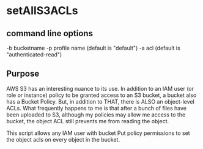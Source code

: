 # setAllS3ACLs

## command line options
-b bucketname
-p profile name (default is "default")
-a acl (default is "authenticated-read")

## Purpose

AWS S3 has an interesting nuance to its use.  In addition to an IAM user (or role or instance) policy to be granted access to an S3 bucket, a bucket also has a Bucket Policy.  But, in addition to THAT, there is ALSO an object-level ACLs.  What frequently happens to me is that after a bunch of files have been uploaded to S3, although my policies may allow me access to the bucket, the object ACL still prevents me from reading the object.

This script allows any IAM user with bucket Put policy permissions to set the object acls on every object in the bucket.
